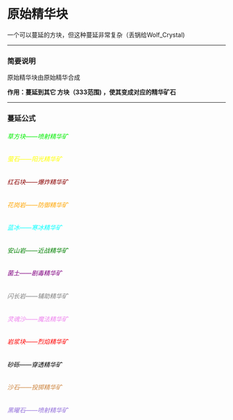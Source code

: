 # 原始精华块

一个可以蔓延的方块，但这种蔓延非常复杂（丢锅给Wolf_Crystal)

---

### 简要说明

原始精华块由原始精华合成

**作用：蔓延到其它 方块（333范围) ，使其变成对应的精华矿石**

---

### 蔓延公式

###### <font color="gree">草方块——喷射精华矿</font>

###### <font color="yellow">萤石——阳光精华矿</font>

###### <font color="darkred">红石块——爆炸精华矿</font>

###### <font color="orange">花岗岩——防御精华矿</font>

###### <font color="aqua">蓝冰——寒冰精华矿</font>

###### <font color="green">安山岩——近战精华矿</font>

###### <font color="purple">菌土——剧毒精华矿</font>

###### <font color="gray">闪长岩——辅助精华矿</font>

###### <font color="violet">灵魂沙——魔法精华矿</font>

###### <font color="red">岩浆块——烈焰精华矿</font>

###### <font color="black">砂砾——穿透精华矿</font>

###### <font color="peru">沙石——投掷精华矿</font>

###### <font color="mediumpurple">黑曜石——喷射精华矿</font>

